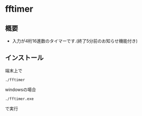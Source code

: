 # fftimer

## 概要

* 入力が4桁16進数のタイマーです.(終了5分前のお知らせ機能付き)

## インストール

端末上で
```
./fftimer
```

windowsの場合
```
./fftimer.exe
```

で実行
